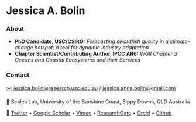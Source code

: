 
 # Jessica A. Bolin  

### About

- **PhD Candidate, USC/CSIRO:** _Forecasting swordfish quality in a climate-change hotspot: a tool for dynamic industry adaptation_
- **Chapter Scientist/Contributing Author, IPCC AR6:** _WGII Chapter 3: Oceans and Coastal Ecosystems and their Services_

### Contact

✉️ jessica.bolin@research.usc.edu.au / jessica.anne.bolin@gmail.com

📍 Scales Lab, University of the Sunshine Coast, Sippy Downs, QLD Australia

🤝 [Twitter](http://www.twitter.com/jessieabolin) • [Google Scholar](https://scholar.google.com.au/citations?user=ahZht6IAAAAJ&hl=en) • [Vimeo](https://vimeo.com/jessicabolin) • [ResearchGate](https://www.researchgate.net/profile/Jessica-Bolin-3) • [Orcid](https://orcid.org/0000-0002-9868-7511) • [Github](https://github.com/jessicabolin)


